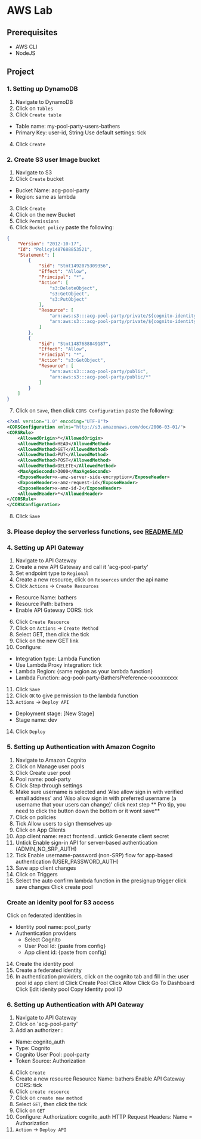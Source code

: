 # AWS Lab

## Prerequisites
- AWS CLI
- NodeJS

## Project

### 1. Setting up DynamoDB
1. Navigate to DynamoDB
2. Click on `Tables`
3. Click `Create table`
* Table name: my-pool-party-users-bathers
* Primary Key: user-id, String
Use default settings: tick
4. Click `Create`

### 2. Create S3 user Image bucket
1. Navigate to S3
2. Click `Create` bucket
* Bucket Name: acg-pool-party
* Region: same as lambda
3. Click `Create`
4. Click on the new Bucket
5. Click `Permissions`
6. Click `Bucket policy`
paste the following:
```JSON
{
    "Version": "2012-10-17",
    "Id": "Policy1487688853521",
    "Statement": [
        {
            "Sid": "Stmt1492075309356",
            "Effect": "Allow",
            "Principal": "*",
            "Action": [
                "s3:DeleteObject",
                "s3:GetObject",
                "s3:PutObject"
            ],
            "Resource": [
                "arn:aws:s3:::acg-pool-party/private/${cognito-identity.amazonaws.com:sub}",
                "arn:aws:s3:::acg-pool-party/private/${cognito-identity.amazonaws.com:sub}/*"
            ]
        },
        {
            "Sid": "Stmt1487688849187",
            "Effect": "Allow",
            "Principal": "*",
            "Action": "s3:GetObject",
            "Resource": [
                "arn:aws:s3:::acg-pool-party/public",
                "arn:aws:s3:::acg-pool-party/public/*"
            ]
        }
    ]
}
```
7. Click on `Save`, then click `CORS Configuration`
paste the following:
```XML
<?xml version="1.0" encoding="UTF-8"?>
<CORSConfiguration xmlns="http://s3.amazonaws.com/doc/2006-03-01/">
<CORSRule>
    <AllowedOrigin>*</AllowedOrigin>
    <AllowedMethod>HEAD</AllowedMethod>
    <AllowedMethod>GET</AllowedMethod>
    <AllowedMethod>PUT</AllowedMethod>
    <AllowedMethod>POST</AllowedMethod>
    <AllowedMethod>DELETE</AllowedMethod>
    <MaxAgeSeconds>3000</MaxAgeSeconds>
    <ExposeHeader>x-amz-server-side-encryption</ExposeHeader>
    <ExposeHeader>x-amz-request-id</ExposeHeader>
    <ExposeHeader>x-amz-id-2</ExposeHeader>
    <AllowedHeader>*</AllowedHeader>
</CORSRule>
</CORSConfiguration>
```
8. Click `Save`


### 3. Please deploy the serverless functions, see [README.MD](./README.MD)


### 4. Setting up API Gateway
1. Navigate to API Gateway
2. Create a new API Gateway and call it 'acg-pool-party'
3. Set endpoint type to `Regional`
5. Create a new resource, click on `Resources` under the api name
5. Click `Actions` -> `Create Resources`
* Resource Name: bathers
* Resource Path: bathers
* Enable API Gateway CORS: tick
6. Click `Create Resource`
7. Click on `Actions` -> `Create Method`
8. Select GET, then click the tick
9. Click on the new GET link
10. Configure:
* Integration type: Lambda Function
* Use Lambda Proxy integration: tick
* Lambda Region: {same region as your lambda function}
* Lambda Function: acg-pool-party-BathersPreference-xxxxxxxxxx
11. Click `Save`
12. Click `OK` to give permission to the lambda function
13. `Actions` -> `Deploy API`
* Deployment stage: [New Stage]
* Stage name: dev
14. Click `Deploy`

### 5. Setting up Authentication with Amazon Cognito
1. Navigate to Amazon Cognito
2. Click on Manage user pools
3. Click Create user pool
3. Pool name: pool-party
4. Click Step through settings
6. Make sure username is selected and 'Also allow sign in with verified email address' and 'Also allow sign in with preferred username (a username that your users can change)'
click next step 
** Pro tip, you need to click the button down the bottom or it wont save**
12. Click on policies
13. Tick Allow users to sign themselves up
7. Click on App Clients
8. App client name: react frontend
. untick Generate client secret
9. Untick Enable sign-in API for server-based authentication (ADMIN_NO_SRP_AUTH)
10. Tick Enable username-password (non-SRP) flow for app-based authentication (USER_PASSWORD_AUTH)
11. Save app client changes
14. Click on Triggers
15. Select the auto confirm lambda function in the presignup trigger
click save changes
Click create pool

### Create an idenity pool for S3 access
Click on federated identities in 
* Identity pool name: pool_party
* Authentication providers
    * Select Cognito
    * User Pool Id: {paste from config}
    * App client id: {paste from config}
14. Create the identity pool
15. Create a federated identity
16. In authentication providers, click on the cognito tab and fill in the:
    user pool id
    app client id
Click Create Pool
Click Allow
Click Go To Dashboard
Click Edit idenity pool
Copy Identity pool ID

### 6. Setting up Authentication with API Gateway
1. Navigate to API Gateway
2. Click on 'acg-pool-party'
3. Add an authorizer :
* Name: cognito_auth
* Type: Cognito
* Cognito User Pool: pool-party
* Token Source: Authorization
4. Click `Create`
5. Create a new resource
    Resource Name: bathers
    Enable API Gateway CORS: tick
6. Click `create resource`
7. Click on `create new method`
8. Select `GET`, then click the tick
9. Click on `GET`
10. Configure:
    Authorization: cognito_auth
    HTTP Request Headers: Name = Authorization
11. `Action` -> `Deploy API`